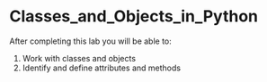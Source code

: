 # Classes_and_Objects_in_Python
After completing this lab you will be able to: 
1) Work with classes and objects 
2) Identify and define attributes and methods
